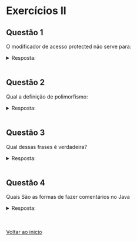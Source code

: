 # Exercícios II

## Questão 1

O modificador de acesso protected não serve para:

<details>
<summary>Resposta:</summary>

Ter visibilidade a partir de qualquer classe em pacote diferente

</details>

<br>

## Questão 2

Qual a definição de polimorfismo:

<details>
<summary>Resposta:</summary>

Polimorfismo é o princípio pelo qual duas ou mais classes derivadas de uma mesma superclasse podem invocar métodos que têm a mesma identificação (assinatura) mas comportamentos distintos, especializados para cada classe derivada, usando para tanto uma referência a um objeto do tipo da superclasse

</details>

<br>

## Questão 3

Qual dessas frases é verdadeira?

<details>
<summary>Resposta:</summary>

Uma variável do tipo string tem seu default como null

</details>

<br>

## Questão 4

Quais São as formas de fazer comentários no Java 

<details>
<summary>Resposta:</summary>

// Comentário com uma linha

/*
Comentario com
mais de uma linha
*/

</details>

<br>

<br>

[Voltar ao inicio](/README.md)